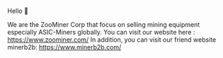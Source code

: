 <!-- <head>
    <link rel="canonical" href="https://www.shantamraj.com/"/>
    <meta http-equiv="refresh" content="5;URL=https://www.shantamraj.com/">
</head> -->

Hello :wave:

We are the ZooMiner Corp that focus on selling mining equipment especially ASIC-Miners globally. You can visit our website here : https://www.zoominer.com/
In addition, you can visit our friend website minerb2b: https://www.minerb2b.com/

<!-- You will be redirected there in 5 seconds... -->
